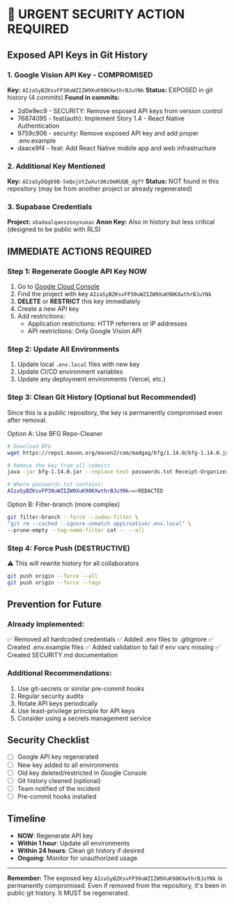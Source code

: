 # 🚨 URGENT SECURITY ACTION REQUIRED

## Exposed API Keys in Git History

### 1. Google Vision API Key - COMPROMISED
**Key:** `AIzaSyBZKsvFP30uWZIZW9XuK98KXwthrBJuYNk`
**Status:** EXPOSED in git history (4 commits)
**Found in commits:**
- 2d0e9ec9 - SECURITY: Remove exposed API keys from version control
- 76874095 - feat(auth): Implement Story 1.4 - React Native Authentication
- 9759c906 - security: Remove exposed API key and add proper .env.example
- daace9f4 - feat: Add React Native mobile app and web infrastructure

### 2. Additional Key Mentioned
**Key:** `AIzaSyDQgb9B-5eQojUtZwXutO6zOmRUQB_dgfY`
**Status:** NOT found in this repository (may be from another project or already regenerated)

### 3. Supabase Credentials
**Project:** `xbadaalqaeszooyxuoac`
**Anon Key:** Also in history but less critical (designed to be public with RLS)

## IMMEDIATE ACTIONS REQUIRED

### Step 1: Regenerate Google API Key NOW
1. Go to [Google Cloud Console](https://console.cloud.google.com/apis/credentials)
2. Find the project with key `AIzaSyBZKsvFP30uWZIZW9XuK98KXwthrBJuYNk`
3. **DELETE** or **RESTRICT** this key immediately
4. Create a new API key
5. Add restrictions:
   - Application restrictions: HTTP referrers or IP addresses
   - API restrictions: Only Google Vision API

### Step 2: Update All Environments
1. Update local `.env.local` files with new key
2. Update CI/CD environment variables
3. Update any deployment environments (Vercel, etc.)

### Step 3: Clean Git History (Optional but Recommended)
Since this is a public repository, the key is permanently compromised even after removal.

Option A: Use BFG Repo-Cleaner
```bash
# Download BFG
wget https://repo1.maven.org/maven2/com/madgag/bfg/1.14.0/bfg-1.14.0.jar

# Remove the key from all commits
java -jar bfg-1.14.0.jar --replace-text passwords.txt Receipt-Organizer

# Where passwords.txt contains:
AIzaSyBZKsvFP30uWZIZW9XuK98KXwthrBJuYNk==>REDACTED
```

Option B: Filter-branch (more complex)
```bash
git filter-branch --force --index-filter \
"git rm --cached --ignore-unmatch apps/native/.env.local" \
--prune-empty --tag-name-filter cat -- --all
```

### Step 4: Force Push (DESTRUCTIVE)
⚠️ This will rewrite history for all collaborators
```bash
git push origin --force --all
git push origin --force --tags
```

## Prevention for Future

### Already Implemented:
✅ Removed all hardcoded credentials
✅ Added .env files to .gitignore
✅ Created .env.example files
✅ Added validation to fail if env vars missing
✅ Created SECURITY.md documentation

### Additional Recommendations:
1. Use git-secrets or similar pre-commit hooks
2. Regular security audits
3. Rotate API keys periodically
4. Use least-privilege principle for API keys
5. Consider using a secrets management service

## Security Checklist
- [ ] Google API key regenerated
- [ ] New key added to all environments
- [ ] Old key deleted/restricted in Google Console
- [ ] Git history cleaned (optional)
- [ ] Team notified of the incident
- [ ] Pre-commit hooks installed

## Timeline
- **NOW**: Regenerate API key
- **Within 1 hour**: Update all environments
- **Within 24 hours**: Clean git history if desired
- **Ongoing**: Monitor for unauthorized usage

---
**Remember:** The exposed key `AIzaSyBZKsvFP30uWZIZW9XuK98KXwthrBJuYNk` is permanently compromised. Even if removed from the repository, it's been in public git history. It MUST be regenerated.